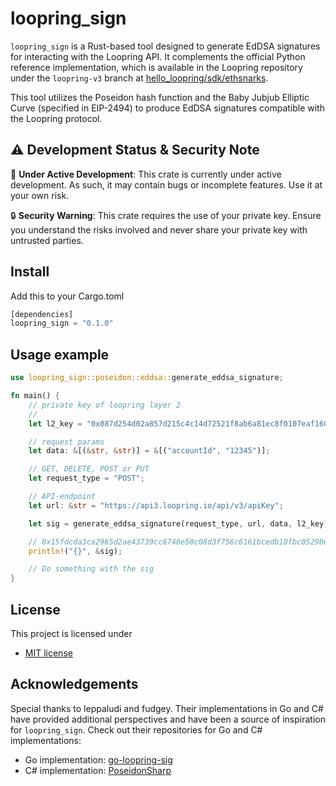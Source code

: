 # loopring_sign

`loopring_sign` is a Rust-based tool designed to generate EdDSA signatures for interacting with the Loopring API. It complements the official Python reference implementation, which is available in the Loopring repository under the `loopring-v3` branch at [hello_loopring/sdk/ethsnarks](https://github.com/Loopring/hello_loopring/tree/loopring-v3/sdk/ethsnarks).

This tool utilizes the Poseidon hash function and the Baby Jubjub Elliptic Curve (specified in EIP-2494) to produce EdDSA signatures compatible with the Loopring protocol.

## :warning: Development Status & Security Note

:construction: **Under Active Development**: This crate is currently under active development. As such, it may contain bugs or incomplete features. Use it at your own risk.

:lock: **Security Warning**: This crate requires the use of your private key. Ensure you understand the risks involved and never share your private key with untrusted parties.

## Install

Add this to your Cargo.toml

```rust
[dependencies]
loopring_sign = "0.1.0"
```

## Usage example

```rust
use loopring_sign::poseidon::eddsa::generate_eddsa_signature;

fn main() {
    // private key of loopring layer 2
    //
    let l2_key = "0x087d254d02a857d215c4c14d72521f8ab6a81ec8f0107eaf16093ebb7c70dc50";

    // request params
    let data: &[(&str, &str)] = &[("accountId", "12345")];

    // GET, DELETE, POST or PUT
    let request_type = "POST";

    // API-endpoint
    let url: &str = "https://api3.loopring.io/api/v3/apiKey";

    let sig = generate_eddsa_signature(request_type, url, data, l2_key);

    // 0x15fdcda3ca2965d2ae43739cc6740e50c08d3f756c6161bcedb10fbc05290e000f3bc31e2293ba91ca7ac55cd20a86ae3541d3dfed63896cd474015ec60b8d40274f98b2d0a87ebf8cd0ee16dc9ec953a229cf0d6b2b61867ca80ba6e8ae1ed3
    println!("{}", &sig);

    // Do something with the sig
}
```

## License

This project is licensed under

- [MIT license](http://opensource.org/licenses/MIT)

## Acknowledgements

Special thanks to leppaludi and fudgey. Their implementations in Go and C# have provided additional perspectives and have been a source of inspiration for `loopring_sign`. Check out their repositories for Go and C# implementations:

- Go implementation: [go-loopring-sig](https://github.com/loopexchange-labs/go-loopring-sig)
- C# implementation: [PoseidonSharp](https://github.com/fudgebucket27/PoseidonSharp/tree/master)

